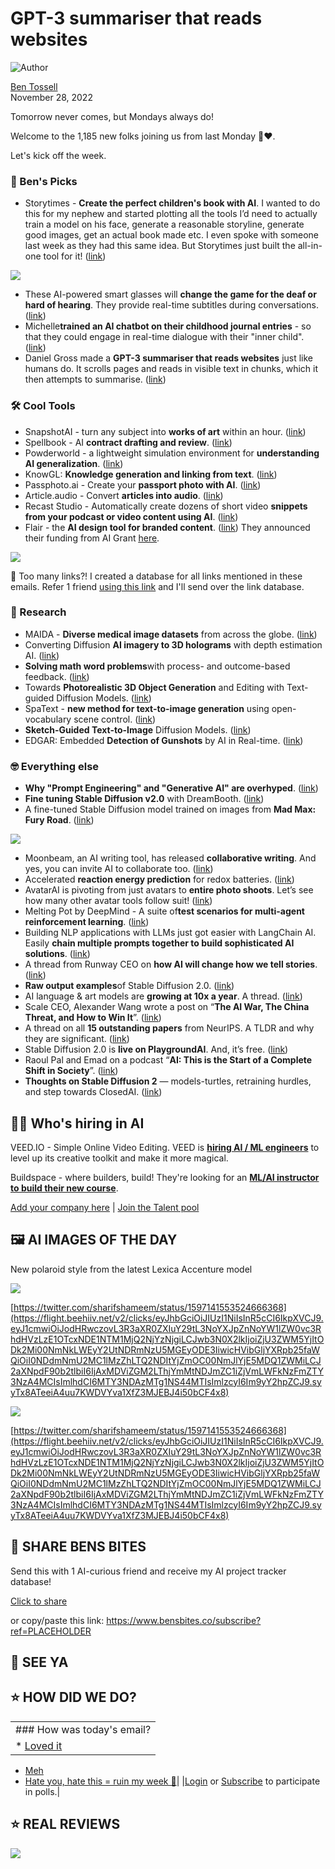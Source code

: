# GPT-3 summariser that reads websites

![Author](https://media.beehiiv.com/cdn-cgi/image/format=auto,onerror=redirect/uploads/user/profile_picture/fc858b4d-39e3-4be1-abf4-2b55504e21a2/thumb_uJ4UYake_400x400.jpg)

[Ben Tossell](https://www.twitter.com/bentossell)  
November 28, 2022

Tomorrow never comes, but Mondays always do!

Welcome to the 1,185 new folks joining us from last Monday 🤯❤️.

Let's kick off the week.

### **🤌 Ben's Picks**

* Storytimes - **Create the perfect children's book with AI**. I wanted to do this for my nephew and started plotting all the tools I’d need to actually train a model on his face, generate a reasonable storyline, generate good images, get an actual book made etc. I even spoke with someone last week as they had this same idea. But Storytimes just built the all-in-one tool for it! ([<u>link</u>](https://flight.beehiiv.net/v2/clicks/eyJhbGciOiJIUzI1NiIsInR5cCI6IkpXVCJ9.eyJ1cmwiOiJodHRwczovL3N0b3J5dGltZXMuYWkvIiwicG9zdF9pZCI6ImY1N2VjOWIyLTg5NjItNDZjZC1hMmNlLTQ0Zjc1OTBhMjgxNyIsInB1YmxpY2F0aW9uX2lkIjoiNDQ3ZjZlNjAtZTM2YS00NjQyLWI2ZjgtNDZiZWIxOTA0NWVjIiwidmlzaXRfdG9rZW4iOiIwMTA1YmRjNi04Y2JjLTQyZmQtYmY1Zi1hZDcxZmU2NzcwODAiLCJpYXQiOjE2NzQwMzE4NTUuODEsImlzcyI6Im9yY2hpZCJ9.old5cTD2a8DtT_jF6n0bwhG_wUZYToWJgDc5L27hy8s))

![](https://media.beehiiv.com/cdn-cgi/image/format=auto,onerror=redirect/uploads/asset/file/82b471d1-c32f-4337-ab3a-60a2480a08e3/Screenshot_2022-11-28_at_11.13.27.png)

* These AI-powered smart glasses will **change the game for the deaf or hard of hearing**. They provide real-time subtitles during conversations. ([<u>link</u>](https://flight.beehiiv.net/v2/clicks/eyJhbGciOiJIUzI1NiIsInR5cCI6IkpXVCJ9.eyJ1cmwiOiJodHRwczovL3d3dy55b3V0dWJlLmNvbS93YXRjaD92PU5CTnRpME5abWlBIiwicG9zdF9pZCI6ImY1N2VjOWIyLTg5NjItNDZjZC1hMmNlLTQ0Zjc1OTBhMjgxNyIsInB1YmxpY2F0aW9uX2lkIjoiNDQ3ZjZlNjAtZTM2YS00NjQyLWI2ZjgtNDZiZWIxOTA0NWVjIiwidmlzaXRfdG9rZW4iOiIwMTA1YmRjNi04Y2JjLTQyZmQtYmY1Zi1hZDcxZmU2NzcwODAiLCJpYXQiOjE2NzQwMzE4NTUuODExLCJpc3MiOiJvcmNoaWQifQ.fA-dYCA0Fy3lAls3d4v02pBoYv5ztklZMZsGS8oq5C4))
* Michelle**trained an AI chatbot on their childhood journal entries** - so that they could engage in real-time dialogue with their "inner child". ([link](https://flight.beehiiv.net/v2/clicks/eyJhbGciOiJIUzI1NiIsInR5cCI6IkpXVCJ9.eyJ1cmwiOiJodHRwczovL3R3aXR0ZXIuY29tL21pY2hlbGxlaHVhbmc0Mi9zdGF0dXMvMTU5NzAwNTQ4OTQxMzcxMzkyMT9zPTEyJnQ9R3dvdVpHcjd6dHZUcnRFdUk1eWgyQSZzYT1EJnNvdXJjZT1kb2NzJnVzdD0xNjY5NjM3NDcyMDYwMDcyJnVzZz1BT3ZWYXcyYTBaNmZsU291eVM3Zl9BMGNIZkV4IiwicG9zdF9pZCI6ImY1N2VjOWIyLTg5NjItNDZjZC1hMmNlLTQ0Zjc1OTBhMjgxNyIsInB1YmxpY2F0aW9uX2lkIjoiNDQ3ZjZlNjAtZTM2YS00NjQyLWI2ZjgtNDZiZWIxOTA0NWVjIiwidmlzaXRfdG9rZW4iOiIwMTA1YmRjNi04Y2JjLTQyZmQtYmY1Zi1hZDcxZmU2NzcwODAiLCJpYXQiOjE2NzQwMzE4NTUuODExLCJpc3MiOiJvcmNoaWQifQ.7EQwFt1jIqYmpT2wih9Tft2OT19pBhpyMueA8puXW2Y))
* Daniel Gross made a **GPT-3 summariser that reads websites** just like humans do. It scrolls pages and reads in visible text in chunks, which it then attempts to summarise. ([link](https://flight.beehiiv.net/v2/clicks/eyJhbGciOiJIUzI1NiIsInR5cCI6IkpXVCJ9.eyJ1cmwiOiJodHRwczovL21vYmlsZS50d2l0dGVyLmNvbS9kYW5pZWxncm9zcy9zdGF0dXMvMTU5NjYyMzY3MTU2MDM5NjgwMCIsInBvc3RfaWQiOiJmNTdlYzliMi04OTYyLTQ2Y2QtYTJjZS00NGY3NTkwYTI4MTciLCJwdWJsaWNhdGlvbl9pZCI6IjQ0N2Y2ZTYwLWUzNmEtNDY0Mi1iNmY4LTQ2YmViMTkwNDVlYyIsInZpc2l0X3Rva2VuIjoiMDEwNWJkYzYtOGNiYy00MmZkLWJmNWYtYWQ3MWZlNjc3MDgwIiwiaWF0IjoxNjc0MDMxODU1LjgxMSwiaXNzIjoib3JjaGlkIn0.EAYx3dDMrUEtTCGABqTcIhRMR2FrrLw12_Gb4ONuwzQ))

### **🛠️ Cool Tools**

* SnapshotAI - turn any subject into **works of art** within an hour. ([<u>link</u>](https://flight.beehiiv.net/v2/clicks/eyJhbGciOiJIUzI1NiIsInR5cCI6IkpXVCJ9.eyJ1cmwiOiJodHRwczovL3NuYXBzaG90YWkuY29tLyIsInBvc3RfaWQiOiJmNTdlYzliMi04OTYyLTQ2Y2QtYTJjZS00NGY3NTkwYTI4MTciLCJwdWJsaWNhdGlvbl9pZCI6IjQ0N2Y2ZTYwLWUzNmEtNDY0Mi1iNmY4LTQ2YmViMTkwNDVlYyIsInZpc2l0X3Rva2VuIjoiMDEwNWJkYzYtOGNiYy00MmZkLWJmNWYtYWQ3MWZlNjc3MDgwIiwiaWF0IjoxNjc0MDMxODU1LjgxMSwiaXNzIjoib3JjaGlkIn0.BukwhTFWOXPCUmyIUdKZ0A_NzTK1U0WwW6uRPQZSy7k))
* Spellbook - AI **contract drafting and review**. ([<u>link</u>](https://flight.beehiiv.net/v2/clicks/eyJhbGciOiJIUzI1NiIsInR5cCI6IkpXVCJ9.eyJ1cmwiOiJodHRwczovL3d3dy5zcGVsbGJvb2subGVnYWwvIiwicG9zdF9pZCI6ImY1N2VjOWIyLTg5NjItNDZjZC1hMmNlLTQ0Zjc1OTBhMjgxNyIsInB1YmxpY2F0aW9uX2lkIjoiNDQ3ZjZlNjAtZTM2YS00NjQyLWI2ZjgtNDZiZWIxOTA0NWVjIiwidmlzaXRfdG9rZW4iOiIwMTA1YmRjNi04Y2JjLTQyZmQtYmY1Zi1hZDcxZmU2NzcwODAiLCJpYXQiOjE2NzQwMzE4NTUuODExLCJpc3MiOiJvcmNoaWQifQ.nj708RXpLh_AZ9qjzuBfITEi3YzChfG-0IPBGxMX2Co))
* Powderworld - a lightweight simulation environment for **understanding AI generalization**. ([<u>link</u>](https://flight.beehiiv.net/v2/clicks/eyJhbGciOiJIUzI1NiIsInR5cCI6IkpXVCJ9.eyJ1cmwiOiJodHRwczovL2t2ZnJhbnMuY29tL3N0YXRpYy9wb3dkZXIvIiwicG9zdF9pZCI6ImY1N2VjOWIyLTg5NjItNDZjZC1hMmNlLTQ0Zjc1OTBhMjgxNyIsInB1YmxpY2F0aW9uX2lkIjoiNDQ3ZjZlNjAtZTM2YS00NjQyLWI2ZjgtNDZiZWIxOTA0NWVjIiwidmlzaXRfdG9rZW4iOiIwMTA1YmRjNi04Y2JjLTQyZmQtYmY1Zi1hZDcxZmU2NzcwODAiLCJpYXQiOjE2NzQwMzE4NTUuODExLCJpc3MiOiJvcmNoaWQifQ.12G8dlaO4gfOJmggMP3lr1FboSMtq3M1bUX83qCeo4g))
* KnowGL: **Knowledge generation and linking from text**. ([<u>link</u>](https://flight.beehiiv.net/v2/clicks/eyJhbGciOiJIUzI1NiIsInR5cCI6IkpXVCJ9.eyJ1cmwiOiJodHRwczovL2h1Z2dpbmdmYWNlLmNvL2libS9rbm93Z2wtbGFyZ2UiLCJwb3N0X2lkIjoiZjU3ZWM5YjItODk2Mi00NmNkLWEyY2UtNDRmNzU5MGEyODE3IiwicHVibGljYXRpb25faWQiOiI0NDdmNmU2MC1lMzZhLTQ2NDItYjZmOC00NmJlYjE5MDQ1ZWMiLCJ2aXNpdF90b2tlbiI6IjAxMDViZGM2LThjYmMtNDJmZC1iZjVmLWFkNzFmZTY3NzA4MCIsImlhdCI6MTY3NDAzMTg1NS44MTEsImlzcyI6Im9yY2hpZCJ9.N1OgbNlXUIcnLL13dbXpZeLrqenVM8pV4n3dzuAaAmc))
* Passphoto.ai - Create your **passport photo with AI**. ([<u>link</u>](https://flight.beehiiv.net/v2/clicks/eyJhbGciOiJIUzI1NiIsInR5cCI6IkpXVCJ9.eyJ1cmwiOiJodHRwczovL3R3aXR0ZXIuY29tL2dpanNoZWVya2Vucy9zdGF0dXMvMTU5Njc4Mzc5NDA1MjE3NzkyMCIsInBvc3RfaWQiOiJmNTdlYzliMi04OTYyLTQ2Y2QtYTJjZS00NGY3NTkwYTI4MTciLCJwdWJsaWNhdGlvbl9pZCI6IjQ0N2Y2ZTYwLWUzNmEtNDY0Mi1iNmY4LTQ2YmViMTkwNDVlYyIsInZpc2l0X3Rva2VuIjoiMDEwNWJkYzYtOGNiYy00MmZkLWJmNWYtYWQ3MWZlNjc3MDgwIiwiaWF0IjoxNjc0MDMxODU1LjgxMSwiaXNzIjoib3JjaGlkIn0.wE-i9V3-RoRQ7cHvCl8gIxVfHYlWS7eHgr1mG6yndk0))
* Article.audio - Convert **articles into audio**. ([<u>link</u>](https://flight.beehiiv.net/v2/clicks/eyJhbGciOiJIUzI1NiIsInR5cCI6IkpXVCJ9.eyJ1cmwiOiJodHRwczovL2FydGljbGUuYXVkaW8vIiwicG9zdF9pZCI6ImY1N2VjOWIyLTg5NjItNDZjZC1hMmNlLTQ0Zjc1OTBhMjgxNyIsInB1YmxpY2F0aW9uX2lkIjoiNDQ3ZjZlNjAtZTM2YS00NjQyLWI2ZjgtNDZiZWIxOTA0NWVjIiwidmlzaXRfdG9rZW4iOiIwMTA1YmRjNi04Y2JjLTQyZmQtYmY1Zi1hZDcxZmU2NzcwODAiLCJpYXQiOjE2NzQwMzE4NTUuODExLCJpc3MiOiJvcmNoaWQifQ.x9igHGEKLB2hPu6Wgz-RAKJmVfUAzArkIZ3GfGPA2OA))
* Recast Studio - Automatically create dozens of short video **snippets from your podcast or video content using AI**. ([link](https://flight.beehiiv.net/v2/clicks/eyJhbGciOiJIUzI1NiIsInR5cCI6IkpXVCJ9.eyJ1cmwiOiJodHRwczovL3d3dy55b3V0dWJlLmNvbS93YXRjaD92PWJrcUNLZjlPY0lNIiwicG9zdF9pZCI6ImY1N2VjOWIyLTg5NjItNDZjZC1hMmNlLTQ0Zjc1OTBhMjgxNyIsInB1YmxpY2F0aW9uX2lkIjoiNDQ3ZjZlNjAtZTM2YS00NjQyLWI2ZjgtNDZiZWIxOTA0NWVjIiwidmlzaXRfdG9rZW4iOiIwMTA1YmRjNi04Y2JjLTQyZmQtYmY1Zi1hZDcxZmU2NzcwODAiLCJpYXQiOjE2NzQwMzE4NTUuODExLCJpc3MiOiJvcmNoaWQifQ.oXhtjpI2MJQYJ7XXtY0iiCijSd4ZiOVarYhfOqsog2A))
* Flair - the **AI design tool for branded content**. ([<u>link</u>](https://flight.beehiiv.net/v2/clicks/eyJhbGciOiJIUzI1NiIsInR5cCI6IkpXVCJ9.eyJ1cmwiOiJodHRwczovL3dpdGhmbGFpci5haS8iLCJwb3N0X2lkIjoiZjU3ZWM5YjItODk2Mi00NmNkLWEyY2UtNDRmNzU5MGEyODE3IiwicHVibGljYXRpb25faWQiOiI0NDdmNmU2MC1lMzZhLTQ2NDItYjZmOC00NmJlYjE5MDQ1ZWMiLCJ2aXNpdF90b2tlbiI6IjAxMDViZGM2LThjYmMtNDJmZC1iZjVmLWFkNzFmZTY3NzA4MCIsImlhdCI6MTY3NDAzMTg1NS44MTEsImlzcyI6Im9yY2hpZCJ9.EjYEJiV38FV_si_OybLtJP7Tj74zB2vZPNLOwNLqP88)) They announced their funding from AI Grant [<u>here</u>](https://flight.beehiiv.net/v2/clicks/eyJhbGciOiJIUzI1NiIsInR5cCI6IkpXVCJ9.eyJ1cmwiOiJodHRwczovL3R3aXR0ZXIuY29tL21pY2tleXhmcmllZG1hbi9zdGF0dXMvMTU5NjIwMzk1MTY5MDc2ODM4NSIsInBvc3RfaWQiOiJmNTdlYzliMi04OTYyLTQ2Y2QtYTJjZS00NGY3NTkwYTI4MTciLCJwdWJsaWNhdGlvbl9pZCI6IjQ0N2Y2ZTYwLWUzNmEtNDY0Mi1iNmY4LTQ2YmViMTkwNDVlYyIsInZpc2l0X3Rva2VuIjoiMDEwNWJkYzYtOGNiYy00MmZkLWJmNWYtYWQ3MWZlNjc3MDgwIiwiaWF0IjoxNjc0MDMxODU1LjgxMSwiaXNzIjoib3JjaGlkIn0.DLbHsNrtnIDwy75tm17S6A5H9aSc57CcG7WyI-2SUrw).

![](https://media.beehiiv.com/cdn-cgi/image/format=auto,onerror=redirect/uploads/asset/file/080e5e17-0ef9-4728-8518-5ecdcde018e0/Screenshot_2022-11-28_at_11.16.22.png)

👋 Too many links?! I created a database for all links mentioned in these emails. Refer 1 friend [using this link](https://flight.beehiiv.net/v2/clicks/eyJhbGciOiJIUzI1NiIsInR5cCI6IkpXVCJ9.eyJ1cmwiOiJodHRwczovL3d3dy5iZW5zYml0ZXMuY28vc3Vic2NyaWJlP3JlZj1QTEFDRUhPTERFUiIsInBvc3RfaWQiOiJmNTdlYzliMi04OTYyLTQ2Y2QtYTJjZS00NGY3NTkwYTI4MTciLCJwdWJsaWNhdGlvbl9pZCI6IjQ0N2Y2ZTYwLWUzNmEtNDY0Mi1iNmY4LTQ2YmViMTkwNDVlYyIsInZpc2l0X3Rva2VuIjoiMDEwNWJkYzYtOGNiYy00MmZkLWJmNWYtYWQ3MWZlNjc3MDgwIiwiaWF0IjoxNjc0MDMxODU1LjgxMSwiaXNzIjoib3JjaGlkIn0.xghrkCTZAsFSYVxLNVB8pFYTI6NMIaZMOCn8yh5zoF8) and I'll send over the link database.

### **🔬 Research**

* MAIDA - **Diverse medical image datasets** from across the globe. ([<u>link</u>](https://flight.beehiiv.net/v2/clicks/eyJhbGciOiJIUzI1NiIsInR5cCI6IkpXVCJ9.eyJ1cmwiOiJodHRwczovL3d3dy5yYWpwdXJrYXJsYWIuaG1zLmhhcnZhcmQuZWR1L21haWRhIiwicG9zdF9pZCI6ImY1N2VjOWIyLTg5NjItNDZjZC1hMmNlLTQ0Zjc1OTBhMjgxNyIsInB1YmxpY2F0aW9uX2lkIjoiNDQ3ZjZlNjAtZTM2YS00NjQyLWI2ZjgtNDZiZWIxOTA0NWVjIiwidmlzaXRfdG9rZW4iOiIwMTA1YmRjNi04Y2JjLTQyZmQtYmY1Zi1hZDcxZmU2NzcwODAiLCJpYXQiOjE2NzQwMzE4NTUuODExLCJpc3MiOiJvcmNoaWQifQ.mHpIfJ_x8V8avUT7ZARL2sSG7NSOSHiFGwK-P_m943M))
* Converting Diffusion **AI imagery to 3D holograms** with depth estimation AI. ([<u>link</u>](https://flight.beehiiv.net/v2/clicks/eyJhbGciOiJIUzI1NiIsInR5cCI6IkpXVCJ9.eyJ1cmwiOiJodHRwczovL3R3aXR0ZXIuY29tL3NlbnRkZXgvc3RhdHVzLzE1OTY5ODA3NTI0NjE0OTYzMjIiLCJwb3N0X2lkIjoiZjU3ZWM5YjItODk2Mi00NmNkLWEyY2UtNDRmNzU5MGEyODE3IiwicHVibGljYXRpb25faWQiOiI0NDdmNmU2MC1lMzZhLTQ2NDItYjZmOC00NmJlYjE5MDQ1ZWMiLCJ2aXNpdF90b2tlbiI6IjAxMDViZGM2LThjYmMtNDJmZC1iZjVmLWFkNzFmZTY3NzA4MCIsImlhdCI6MTY3NDAzMTg1NS44MTEsImlzcyI6Im9yY2hpZCJ9.p2ydORSNRoQNNUvD-LAii7Hq9y9nWG7uj_Vi4bbsShQ))
* **Solving math word problems**with process- and outcome-based feedback. ([<u>link</u>](https://flight.beehiiv.net/v2/clicks/eyJhbGciOiJIUzI1NiIsInR5cCI6IkpXVCJ9.eyJ1cmwiOiJodHRwczovL2FyeGl2Lm9yZy9hYnMvMjIxMS4xNDI3NSIsInBvc3RfaWQiOiJmNTdlYzliMi04OTYyLTQ2Y2QtYTJjZS00NGY3NTkwYTI4MTciLCJwdWJsaWNhdGlvbl9pZCI6IjQ0N2Y2ZTYwLWUzNmEtNDY0Mi1iNmY4LTQ2YmViMTkwNDVlYyIsInZpc2l0X3Rva2VuIjoiMDEwNWJkYzYtOGNiYy00MmZkLWJmNWYtYWQ3MWZlNjc3MDgwIiwiaWF0IjoxNjc0MDMxODU1LjgxMSwiaXNzIjoib3JjaGlkIn0.4pIFONF2tht8hmsqbt72evffs3j37omZ4K7JBF4EEZ0))
* Towards **Photorealistic 3D Object Generation** and Editing with Text-guided Diffusion Models. ([<u>link</u>](https://flight.beehiiv.net/v2/clicks/eyJhbGciOiJIUzI1NiIsInR5cCI6IkpXVCJ9.eyJ1cmwiOiJodHRwczovLzNkZGVzaWduZXItZGlmZnVzaW9uLmdpdGh1Yi5pby8iLCJwb3N0X2lkIjoiZjU3ZWM5YjItODk2Mi00NmNkLWEyY2UtNDRmNzU5MGEyODE3IiwicHVibGljYXRpb25faWQiOiI0NDdmNmU2MC1lMzZhLTQ2NDItYjZmOC00NmJlYjE5MDQ1ZWMiLCJ2aXNpdF90b2tlbiI6IjAxMDViZGM2LThjYmMtNDJmZC1iZjVmLWFkNzFmZTY3NzA4MCIsImlhdCI6MTY3NDAzMTg1NS44MTEsImlzcyI6Im9yY2hpZCJ9.k28AoYtWej-bi0_5paVEwyPAUYAGh6WLmvNbnx7YFqo))
* SpaText - **new method for text-to-image generation** using open-vocabulary scene control. ([<u>link</u>](https://flight.beehiiv.net/v2/clicks/eyJhbGciOiJIUzI1NiIsInR5cCI6IkpXVCJ9.eyJ1cmwiOiJodHRwczovL29tcmlhdnJhaGFtaS5jb20vc3BhdGV4dC8iLCJwb3N0X2lkIjoiZjU3ZWM5YjItODk2Mi00NmNkLWEyY2UtNDRmNzU5MGEyODE3IiwicHVibGljYXRpb25faWQiOiI0NDdmNmU2MC1lMzZhLTQ2NDItYjZmOC00NmJlYjE5MDQ1ZWMiLCJ2aXNpdF90b2tlbiI6IjAxMDViZGM2LThjYmMtNDJmZC1iZjVmLWFkNzFmZTY3NzA4MCIsImlhdCI6MTY3NDAzMTg1NS44MTEsImlzcyI6Im9yY2hpZCJ9.pBsPYFrMyc8Jblx_0NfIqcTL6Oda5mzyAL6FfVVdsR0))
* **Sketch-Guided Text-to-Image** Diffusion Models. ([<u>link</u>](https://flight.beehiiv.net/v2/clicks/eyJhbGciOiJIUzI1NiIsInR5cCI6IkpXVCJ9.eyJ1cmwiOiJodHRwczovL3NrZXRjaC1ndWlkZWQtZGlmZnVzaW9uLmdpdGh1Yi5pby8iLCJwb3N0X2lkIjoiZjU3ZWM5YjItODk2Mi00NmNkLWEyY2UtNDRmNzU5MGEyODE3IiwicHVibGljYXRpb25faWQiOiI0NDdmNmU2MC1lMzZhLTQ2NDItYjZmOC00NmJlYjE5MDQ1ZWMiLCJ2aXNpdF90b2tlbiI6IjAxMDViZGM2LThjYmMtNDJmZC1iZjVmLWFkNzFmZTY3NzA4MCIsImlhdCI6MTY3NDAzMTg1NS44MTEsImlzcyI6Im9yY2hpZCJ9.MCaTZBT5Uv8BMWT4qmY1PzMwcbGn-ZBB_2Tp1EE79Cs))
* EDGAR: Embedded **Detection of Gunshots** by AI in Real-time. ([<u>link</u>](https://flight.beehiiv.net/v2/clicks/eyJhbGciOiJIUzI1NiIsInR5cCI6IkpXVCJ9.eyJ1cmwiOiJodHRwczovL2FyeGl2Lm9yZy9hYnMvMjIxMS4xNDA3MyIsInBvc3RfaWQiOiJmNTdlYzliMi04OTYyLTQ2Y2QtYTJjZS00NGY3NTkwYTI4MTciLCJwdWJsaWNhdGlvbl9pZCI6IjQ0N2Y2ZTYwLWUzNmEtNDY0Mi1iNmY4LTQ2YmViMTkwNDVlYyIsInZpc2l0X3Rva2VuIjoiMDEwNWJkYzYtOGNiYy00MmZkLWJmNWYtYWQ3MWZlNjc3MDgwIiwiaWF0IjoxNjc0MDMxODU1LjgxMSwiaXNzIjoib3JjaGlkIn0.VoJZJsvbr3VB2r3Jk4eAqCauug2axVEOmpEaN5gRX9Y))

### **🤓 Everything else**

* **Why "Prompt Engineering" and "Generative AI" are overhyped**. ([<u>link</u>](https://flight.beehiiv.net/v2/clicks/eyJhbGciOiJIUzI1NiIsInR5cCI6IkpXVCJ9.eyJ1cmwiOiJodHRwczovL2xzcGFjZS5zd3l4LmlvL3Avd2h5LXByb21wdC1lbmdpbmVlcmluZy1hbmQtZ2VuZXJhdGl2ZSIsInBvc3RfaWQiOiJmNTdlYzliMi04OTYyLTQ2Y2QtYTJjZS00NGY3NTkwYTI4MTciLCJwdWJsaWNhdGlvbl9pZCI6IjQ0N2Y2ZTYwLWUzNmEtNDY0Mi1iNmY4LTQ2YmViMTkwNDVlYyIsInZpc2l0X3Rva2VuIjoiMDEwNWJkYzYtOGNiYy00MmZkLWJmNWYtYWQ3MWZlNjc3MDgwIiwiaWF0IjoxNjc0MDMxODU1LjgxMSwiaXNzIjoib3JjaGlkIn0.TXCShxw9M56Hs7a0blJm7B74QZrAuzmx-nPhuvVVuJk))
* **Fine tuning Stable Diffusion v2.0** with DreamBooth. ([<u>link</u>](https://flight.beehiiv.net/v2/clicks/eyJhbGciOiJIUzI1NiIsInR5cCI6IkpXVCJ9.eyJ1cmwiOiJodHRwczovL2R1c2h5YW50bWluLmNvbS9maW5lLXR1bmluZy1zdGFibGUtZGlmZnVzaW9uLXYyMC13aXRoLWRyZWFtYm9vdGgiLCJwb3N0X2lkIjoiZjU3ZWM5YjItODk2Mi00NmNkLWEyY2UtNDRmNzU5MGEyODE3IiwicHVibGljYXRpb25faWQiOiI0NDdmNmU2MC1lMzZhLTQ2NDItYjZmOC00NmJlYjE5MDQ1ZWMiLCJ2aXNpdF90b2tlbiI6IjAxMDViZGM2LThjYmMtNDJmZC1iZjVmLWFkNzFmZTY3NzA4MCIsImlhdCI6MTY3NDAzMTg1NS44MTEsImlzcyI6Im9yY2hpZCJ9.9wGmy2Hbr_c6NQIk-0hVgdFQLAUBygQGlKh1eMowu6w))
* A fine-tuned Stable Diffusion model trained on images from **Mad Max: Fury Road**. ([<u>link</u>](https://flight.beehiiv.net/v2/clicks/eyJhbGciOiJIUzI1NiIsInR5cCI6IkpXVCJ9.eyJ1cmwiOiJodHRwczovL2h1Z2dpbmdmYWNlLmNvL3ZhbGhhbGxhL21hZF9tYXhfZGlmZnVzaW9uLXNkMiIsInBvc3RfaWQiOiJmNTdlYzliMi04OTYyLTQ2Y2QtYTJjZS00NGY3NTkwYTI4MTciLCJwdWJsaWNhdGlvbl9pZCI6IjQ0N2Y2ZTYwLWUzNmEtNDY0Mi1iNmY4LTQ2YmViMTkwNDVlYyIsInZpc2l0X3Rva2VuIjoiMDEwNWJkYzYtOGNiYy00MmZkLWJmNWYtYWQ3MWZlNjc3MDgwIiwiaWF0IjoxNjc0MDMxODU1LjgxMSwiaXNzIjoib3JjaGlkIn0.T-tn2ELT6rcn0NfXNcbVxs245gZupmc83LowsmZ6kg4))

![](https://media.beehiiv.com/cdn-cgi/image/format=auto,onerror=redirect/uploads/asset/file/3a1cf40f-0564-461d-8ccd-4b56b5c9703a/mad-max-fr.png)

* Moonbeam, an AI writing tool, has released **collaborative writing**. And yes, you can invite AI to collaborate too. ([<u>link</u>](https://flight.beehiiv.net/v2/clicks/eyJhbGciOiJIUzI1NiIsInR5cCI6IkpXVCJ9.eyJ1cmwiOiJodHRwczovL3R3aXR0ZXIuY29tL2pvaG5idWlsZHMvc3RhdHVzLzE1OTYyMzMzNzU2MzQ3MDY0MzIiLCJwb3N0X2lkIjoiZjU3ZWM5YjItODk2Mi00NmNkLWEyY2UtNDRmNzU5MGEyODE3IiwicHVibGljYXRpb25faWQiOiI0NDdmNmU2MC1lMzZhLTQ2NDItYjZmOC00NmJlYjE5MDQ1ZWMiLCJ2aXNpdF90b2tlbiI6IjAxMDViZGM2LThjYmMtNDJmZC1iZjVmLWFkNzFmZTY3NzA4MCIsImlhdCI6MTY3NDAzMTg1NS44MTEsImlzcyI6Im9yY2hpZCJ9.dioIxW5i4PelilX_oXPT0K4DpB2UdXhQzTT1U1wthEQ))
* Accelerated **reaction energy prediction** for redox batteries. ([<u>link</u>](https://flight.beehiiv.net/v2/clicks/eyJhbGciOiJIUzI1NiIsInR5cCI6IkpXVCJ9.eyJ1cmwiOiJodHRwczovL2h1Z2dpbmdmYWNlLmNvL3NwYWNlcy9BbGlzaGJhSW1yYW4vUmVkb3gtRmxvdy1CYXR0ZXJ5LVByZWRpY3Rpb24iLCJwb3N0X2lkIjoiZjU3ZWM5YjItODk2Mi00NmNkLWEyY2UtNDRmNzU5MGEyODE3IiwicHVibGljYXRpb25faWQiOiI0NDdmNmU2MC1lMzZhLTQ2NDItYjZmOC00NmJlYjE5MDQ1ZWMiLCJ2aXNpdF90b2tlbiI6IjAxMDViZGM2LThjYmMtNDJmZC1iZjVmLWFkNzFmZTY3NzA4MCIsImlhdCI6MTY3NDAzMTg1NS44MTEsImlzcyI6Im9yY2hpZCJ9.2kQFjUWCyJp7jn1BNxRZj5qiDA1_B8358P0dCwZQp54))
* AvatarAI is pivoting from just avatars to **entire photo shoots**. Let’s see how many other avatar tools follow suit! ([<u>link</u>](https://flight.beehiiv.net/v2/clicks/eyJhbGciOiJIUzI1NiIsInR5cCI6IkpXVCJ9.eyJ1cmwiOiJodHRwczovL2F2YXRhcmFpLm1lLz9wcm9tbz1ibGFja2ZyaWRheSNzaG9vdCIsInBvc3RfaWQiOiJmNTdlYzliMi04OTYyLTQ2Y2QtYTJjZS00NGY3NTkwYTI4MTciLCJwdWJsaWNhdGlvbl9pZCI6IjQ0N2Y2ZTYwLWUzNmEtNDY0Mi1iNmY4LTQ2YmViMTkwNDVlYyIsInZpc2l0X3Rva2VuIjoiMDEwNWJkYzYtOGNiYy00MmZkLWJmNWYtYWQ3MWZlNjc3MDgwIiwiaWF0IjoxNjc0MDMxODU1LjgxMSwiaXNzIjoib3JjaGlkIn0.qgDUFstgOWvgjBWtiEPJf4k4nW9YD9lkpWqga__mmpw))
* Melting Pot by DeepMind - A suite of**test scenarios for multi-agent reinforcement learning**. ([<u>link</u>](https://flight.beehiiv.net/v2/clicks/eyJhbGciOiJIUzI1NiIsInR5cCI6IkpXVCJ9.eyJ1cmwiOiJodHRwczovL2dpdGh1Yi5jb20vZGVlcG1pbmQvbWVsdGluZ3BvdCIsInBvc3RfaWQiOiJmNTdlYzliMi04OTYyLTQ2Y2QtYTJjZS00NGY3NTkwYTI4MTciLCJwdWJsaWNhdGlvbl9pZCI6IjQ0N2Y2ZTYwLWUzNmEtNDY0Mi1iNmY4LTQ2YmViMTkwNDVlYyIsInZpc2l0X3Rva2VuIjoiMDEwNWJkYzYtOGNiYy00MmZkLWJmNWYtYWQ3MWZlNjc3MDgwIiwiaWF0IjoxNjc0MDMxODU1LjgxMSwiaXNzIjoib3JjaGlkIn0.ISxkKc_VN6-OGKzVkMSKzwAY2X3aPMH2Z4pYJcny5mU))
* Building NLP applications with LLMs just got easier with LangChain AI. Easily **chain multiple prompts together to build sophisticated AI solutions**. ([<u>link</u>](https://flight.beehiiv.net/v2/clicks/eyJhbGciOiJIUzI1NiIsInR5cCI6IkpXVCJ9.eyJ1cmwiOiJodHRwczovL3R3aXR0ZXIuY29tL3NhYm9vX3NodWJoYW1fL3N0YXR1cy8xNTk2MTc2ODk0MDc2MTAwNjA4IiwicG9zdF9pZCI6ImY1N2VjOWIyLTg5NjItNDZjZC1hMmNlLTQ0Zjc1OTBhMjgxNyIsInB1YmxpY2F0aW9uX2lkIjoiNDQ3ZjZlNjAtZTM2YS00NjQyLWI2ZjgtNDZiZWIxOTA0NWVjIiwidmlzaXRfdG9rZW4iOiIwMTA1YmRjNi04Y2JjLTQyZmQtYmY1Zi1hZDcxZmU2NzcwODAiLCJpYXQiOjE2NzQwMzE4NTUuODExLCJpc3MiOiJvcmNoaWQifQ.6HZWL_CIyRg0bpbuoDnNl7eXGsMWNzTfY5oMFVVjRGM))
* A thread from Runway CEO on **how AI will change how we tell stories**. ([<u>link</u>](https://flight.beehiiv.net/v2/clicks/eyJhbGciOiJIUzI1NiIsInR5cCI6IkpXVCJ9.eyJ1cmwiOiJodHRwczovL3R3aXR0ZXIuY29tL2NfdmFsZW56dWVsYWIvc3RhdHVzLzE1OTY2MTEzOTYyNTA1MzM4ODgiLCJwb3N0X2lkIjoiZjU3ZWM5YjItODk2Mi00NmNkLWEyY2UtNDRmNzU5MGEyODE3IiwicHVibGljYXRpb25faWQiOiI0NDdmNmU2MC1lMzZhLTQ2NDItYjZmOC00NmJlYjE5MDQ1ZWMiLCJ2aXNpdF90b2tlbiI6IjAxMDViZGM2LThjYmMtNDJmZC1iZjVmLWFkNzFmZTY3NzA4MCIsImlhdCI6MTY3NDAzMTg1NS44MTEsImlzcyI6Im9yY2hpZCJ9.RqfildNKtCMRDL-DPl9o4r9VVcQp68VhKtg38tzUDqo))
* **Raw output examples**of Stable Diffusion 2.0. ([<u>link</u>](https://flight.beehiiv.net/v2/clicks/eyJhbGciOiJIUzI1NiIsInR5cCI6IkpXVCJ9.eyJ1cmwiOiJodHRwczovL3R3aXR0ZXIuY29tL2Vtb3N0YXF1ZS9zdGF0dXMvMTU5NjYyMDY4MDQ0MjcwMzg3MyIsInBvc3RfaWQiOiJmNTdlYzliMi04OTYyLTQ2Y2QtYTJjZS00NGY3NTkwYTI4MTciLCJwdWJsaWNhdGlvbl9pZCI6IjQ0N2Y2ZTYwLWUzNmEtNDY0Mi1iNmY4LTQ2YmViMTkwNDVlYyIsInZpc2l0X3Rva2VuIjoiMDEwNWJkYzYtOGNiYy00MmZkLWJmNWYtYWQ3MWZlNjc3MDgwIiwiaWF0IjoxNjc0MDMxODU1LjgxMSwiaXNzIjoib3JjaGlkIn0.TxuL37DEf61WzvBHyUbsXpfaGtx2rSpuq2aMIoekcgs))
* AI language & art models are **growing at 10x a year**. A thread. ([<u>link</u>](https://flight.beehiiv.net/v2/clicks/eyJhbGciOiJIUzI1NiIsInR5cCI6IkpXVCJ9.eyJ1cmwiOiJodHRwczovL3R3aXR0ZXIuY29tL2Vtb2xsaWNrL3N0YXR1cy8xNTg0NzQzODM3NjM3MTYwOTYwIiwicG9zdF9pZCI6ImY1N2VjOWIyLTg5NjItNDZjZC1hMmNlLTQ0Zjc1OTBhMjgxNyIsInB1YmxpY2F0aW9uX2lkIjoiNDQ3ZjZlNjAtZTM2YS00NjQyLWI2ZjgtNDZiZWIxOTA0NWVjIiwidmlzaXRfdG9rZW4iOiIwMTA1YmRjNi04Y2JjLTQyZmQtYmY1Zi1hZDcxZmU2NzcwODAiLCJpYXQiOjE2NzQwMzE4NTUuODEyLCJpc3MiOiJvcmNoaWQifQ.yPNhquGXcTxZmtmlu3-I-wJAnDnbiqBZr4GzYx28jyc))
* Scale CEO, Alexander Wang wrote a post on “**The AI War, The China Threat, and How to Win It**”. ([<u>link</u>](https://flight.beehiiv.net/v2/clicks/eyJhbGciOiJIUzI1NiIsInR5cCI6IkpXVCJ9.eyJ1cmwiOiJodHRwczovL2FsZXh3LnN1YnN0YWNrLmNvbS9wL3dhcj9zZD1wZiIsInBvc3RfaWQiOiJmNTdlYzliMi04OTYyLTQ2Y2QtYTJjZS00NGY3NTkwYTI4MTciLCJwdWJsaWNhdGlvbl9pZCI6IjQ0N2Y2ZTYwLWUzNmEtNDY0Mi1iNmY4LTQ2YmViMTkwNDVlYyIsInZpc2l0X3Rva2VuIjoiMDEwNWJkYzYtOGNiYy00MmZkLWJmNWYtYWQ3MWZlNjc3MDgwIiwiaWF0IjoxNjc0MDMxODU1LjgxMiwiaXNzIjoib3JjaGlkIn0.fR2F0gPAWcGynlFufGlJfV5bca_ZXSAvZEUzIZcahgg))
* A thread on all **15 outstanding papers** from NeurIPS. A TLDR and why they are significant. ([<u>link</u>](https://flight.beehiiv.net/v2/clicks/eyJhbGciOiJIUzI1NiIsInR5cCI6IkpXVCJ9.eyJ1cmwiOiJodHRwczovL3R3aXR0ZXIuY29tL0RySmltRmFuL3N0YXR1cy8xNTk2OTExMDY0MjUxMTg3MjAxIiwicG9zdF9pZCI6ImY1N2VjOWIyLTg5NjItNDZjZC1hMmNlLTQ0Zjc1OTBhMjgxNyIsInB1YmxpY2F0aW9uX2lkIjoiNDQ3ZjZlNjAtZTM2YS00NjQyLWI2ZjgtNDZiZWIxOTA0NWVjIiwidmlzaXRfdG9rZW4iOiIwMTA1YmRjNi04Y2JjLTQyZmQtYmY1Zi1hZDcxZmU2NzcwODAiLCJpYXQiOjE2NzQwMzE4NTUuODEyLCJpc3MiOiJvcmNoaWQifQ.x9oyfuEkGq6D5A-VGHd4uot_d-tsOs6LpA-GXeLdWIs))
* Stable Diffusion 2.0 is **live on PlaygroundAI**. And, it’s free. ([<u>link</u>](https://flight.beehiiv.net/v2/clicks/eyJhbGciOiJIUzI1NiIsInR5cCI6IkpXVCJ9.eyJ1cmwiOiJodHRwczovL3R3aXR0ZXIuY29tL1N1aGFpbC9zdGF0dXMvMTU5Njk4NTY2NjI1NjQwNDQ4MiIsInBvc3RfaWQiOiJmNTdlYzliMi04OTYyLTQ2Y2QtYTJjZS00NGY3NTkwYTI4MTciLCJwdWJsaWNhdGlvbl9pZCI6IjQ0N2Y2ZTYwLWUzNmEtNDY0Mi1iNmY4LTQ2YmViMTkwNDVlYyIsInZpc2l0X3Rva2VuIjoiMDEwNWJkYzYtOGNiYy00MmZkLWJmNWYtYWQ3MWZlNjc3MDgwIiwiaWF0IjoxNjc0MDMxODU1LjgxMiwiaXNzIjoib3JjaGlkIn0.XsupI7WWf8CL2Puti-mN11jXlosmdiLaL1ym8_XT6Nw))
* Raoul Pal and Emad on a podcast “**AI: This is the Start of a Complete Shift in Society**”. ([<u>link</u>](https://flight.beehiiv.net/v2/clicks/eyJhbGciOiJIUzI1NiIsInR5cCI6IkpXVCJ9.eyJ1cmwiOiJodHRwczovL3d3dy55b3V0dWJlLmNvbS93YXRjaD92PURweGVDVVpnYldVIiwicG9zdF9pZCI6ImY1N2VjOWIyLTg5NjItNDZjZC1hMmNlLTQ0Zjc1OTBhMjgxNyIsInB1YmxpY2F0aW9uX2lkIjoiNDQ3ZjZlNjAtZTM2YS00NjQyLWI2ZjgtNDZiZWIxOTA0NWVjIiwidmlzaXRfdG9rZW4iOiIwMTA1YmRjNi04Y2JjLTQyZmQtYmY1Zi1hZDcxZmU2NzcwODAiLCJpYXQiOjE2NzQwMzE4NTUuODEyLCJpc3MiOiJvcmNoaWQifQ.ti4xQgX0CNjkn1-3gbueGU9sD1TvgKgOBn7cxXJm4Ws))
* **Thoughts on Stable Diffusion 2** — models-turtles, retraining hurdles, and step towards ClosedAI. ([<u>link</u>](https://flight.beehiiv.net/v2/clicks/eyJhbGciOiJIUzI1NiIsInR5cCI6IkpXVCJ9.eyJ1cmwiOiJodHRwczovL3Zhc2lsaXNoeW5rYXJlbmthLmNvbS9zdGFibGUtZGlmZnVzaW9uLTIvIiwicG9zdF9pZCI6ImY1N2VjOWIyLTg5NjItNDZjZC1hMmNlLTQ0Zjc1OTBhMjgxNyIsInB1YmxpY2F0aW9uX2lkIjoiNDQ3ZjZlNjAtZTM2YS00NjQyLWI2ZjgtNDZiZWIxOTA0NWVjIiwidmlzaXRfdG9rZW4iOiIwMTA1YmRjNi04Y2JjLTQyZmQtYmY1Zi1hZDcxZmU2NzcwODAiLCJpYXQiOjE2NzQwMzE4NTUuODEyLCJpc3MiOiJvcmNoaWQifQ.lsAg7KpUVf-bO4dftCNH8FacrtS1Q81Q5VaXMRk4nLk))

## **🧑‍💻 Who's hiring in AI**

VEED.IO - Simple Online Video Editing. VEED is **[hiring AI / ML engineers](https://flight.beehiiv.net/v2/clicks/eyJhbGciOiJIUzI1NiIsInR5cCI6IkpXVCJ9.eyJ1cmwiOiJodHRwczovL3ZlZWQudGVhbXRhaWxvci5jb20vam9icy8yMTQ1NTI2LXNlbmlvci1zb2Z0d2FyZS1lbmdpbmVlci1haS10ZWFtIiwicG9zdF9pZCI6ImY1N2VjOWIyLTg5NjItNDZjZC1hMmNlLTQ0Zjc1OTBhMjgxNyIsInB1YmxpY2F0aW9uX2lkIjoiNDQ3ZjZlNjAtZTM2YS00NjQyLWI2ZjgtNDZiZWIxOTA0NWVjIiwidmlzaXRfdG9rZW4iOiIwMTA1YmRjNi04Y2JjLTQyZmQtYmY1Zi1hZDcxZmU2NzcwODAiLCJpYXQiOjE2NzQwMzE4NTUuODEyLCJpc3MiOiJvcmNoaWQifQ.fdorz_cuCNDt2CshvcwYZr26_8EzYbl9uPCOvyNunjE)** to level up its creative toolkit and make it more magical.

Buildspace - where builders, build! They're looking for an **[ML/AI instructor to build their new course](https://flight.beehiiv.net/v2/clicks/eyJhbGciOiJIUzI1NiIsInR5cCI6IkpXVCJ9.eyJ1cmwiOiJodHRwczovL2J1aWxkc3BhY2Uuc28vam9pbiIsInBvc3RfaWQiOiJmNTdlYzliMi04OTYyLTQ2Y2QtYTJjZS00NGY3NTkwYTI4MTciLCJwdWJsaWNhdGlvbl9pZCI6IjQ0N2Y2ZTYwLWUzNmEtNDY0Mi1iNmY4LTQ2YmViMTkwNDVlYyIsInZpc2l0X3Rva2VuIjoiMDEwNWJkYzYtOGNiYy00MmZkLWJmNWYtYWQ3MWZlNjc3MDgwIiwiaWF0IjoxNjc0MDMxODU1LjgxMiwiaXNzIjoib3JjaGlkIn0.WXkDIrn-xDfJwGjA3EsyNmlNIomOB3_pNSYBMnKZ8FI)**.

[Add your company here](https://flight.beehiiv.net/v2/clicks/eyJhbGciOiJIUzI1NiIsInR5cCI6IkpXVCJ9.eyJ1cmwiOiJodHRwczovL2JlbnNiaXRlcy5wYWxsZXQuY29tL2hpcmUiLCJwb3N0X2lkIjoiZjU3ZWM5YjItODk2Mi00NmNkLWEyY2UtNDRmNzU5MGEyODE3IiwicHVibGljYXRpb25faWQiOiI0NDdmNmU2MC1lMzZhLTQ2NDItYjZmOC00NmJlYjE5MDQ1ZWMiLCJ2aXNpdF90b2tlbiI6IjAxMDViZGM2LThjYmMtNDJmZC1iZjVmLWFkNzFmZTY3NzA4MCIsImlhdCI6MTY3NDAzMTg1NS44MTIsImlzcyI6Im9yY2hpZCJ9.g-7L4jE_09ihJXhstr_snJj5K_WUDFQECAhGKm0UD1g) | [Join the Talent pool](https://flight.beehiiv.net/v2/clicks/eyJhbGciOiJIUzI1NiIsInR5cCI6IkpXVCJ9.eyJ1cmwiOiJodHRwczovL2JlbnNiaXRlcy5wYWxsZXQuY29tL3RhbGVudC93ZWxjb21lP3JlZmVycmFsPXRydWUmc3RlcD13ZWxjb21lJnBhbGxldD0iLCJwb3N0X2lkIjoiZjU3ZWM5YjItODk2Mi00NmNkLWEyY2UtNDRmNzU5MGEyODE3IiwicHVibGljYXRpb25faWQiOiI0NDdmNmU2MC1lMzZhLTQ2NDItYjZmOC00NmJlYjE5MDQ1ZWMiLCJ2aXNpdF90b2tlbiI6IjAxMDViZGM2LThjYmMtNDJmZC1iZjVmLWFkNzFmZTY3NzA4MCIsImlhdCI6MTY3NDAzMTg1NS44MTIsImlzcyI6Im9yY2hpZCJ9.3VMMsqCh7falJqTMUdMrDIs-vKbHM0d7yfULMAwP050)

## **🖼 AI IMAGES OF THE DAY**

New polaroid style from the latest Lexica Accenture model

![](https://media.beehiiv.com/cdn-cgi/image/format=auto,onerror=redirect/uploads/asset/file/1456a0d5-3149-4723-9402-dd6141dc98f8/Fioucw3UcAAusXt.jpeg)

[https://twitter.com/sharifshameem/status/1597141553524666368](https://flight.beehiiv.net/v2/clicks/eyJhbGciOiJIUzI1NiIsInR5cCI6IkpXVCJ9.eyJ1cmwiOiJodHRwczovL3R3aXR0ZXIuY29tL3NoYXJpZnNoYW1lZW0vc3RhdHVzLzE1OTcxNDE1NTM1MjQ2NjYzNjgiLCJwb3N0X2lkIjoiZjU3ZWM5YjItODk2Mi00NmNkLWEyY2UtNDRmNzU5MGEyODE3IiwicHVibGljYXRpb25faWQiOiI0NDdmNmU2MC1lMzZhLTQ2NDItYjZmOC00NmJlYjE5MDQ1ZWMiLCJ2aXNpdF90b2tlbiI6IjAxMDViZGM2LThjYmMtNDJmZC1iZjVmLWFkNzFmZTY3NzA4MCIsImlhdCI6MTY3NDAzMTg1NS44MTIsImlzcyI6Im9yY2hpZCJ9.syyTx8ATeeiA4uu7KWDVYva1XfZ3MJEBJ4i50bCF4x8)

![](https://media.beehiiv.com/cdn-cgi/image/format=auto,onerror=redirect/uploads/asset/file/49ad34c3-fb60-46ad-a74c-fc428f9667b2/FiovCMjUYAAdPVx.jpeg)

[https://twitter.com/sharifshameem/status/1597141553524666368](https://flight.beehiiv.net/v2/clicks/eyJhbGciOiJIUzI1NiIsInR5cCI6IkpXVCJ9.eyJ1cmwiOiJodHRwczovL3R3aXR0ZXIuY29tL3NoYXJpZnNoYW1lZW0vc3RhdHVzLzE1OTcxNDE1NTM1MjQ2NjYzNjgiLCJwb3N0X2lkIjoiZjU3ZWM5YjItODk2Mi00NmNkLWEyY2UtNDRmNzU5MGEyODE3IiwicHVibGljYXRpb25faWQiOiI0NDdmNmU2MC1lMzZhLTQ2NDItYjZmOC00NmJlYjE5MDQ1ZWMiLCJ2aXNpdF90b2tlbiI6IjAxMDViZGM2LThjYmMtNDJmZC1iZjVmLWFkNzFmZTY3NzA4MCIsImlhdCI6MTY3NDAzMTg1NS44MTIsImlzcyI6Im9yY2hpZCJ9.syyTx8ATeeiA4uu7KWDVYva1XfZ3MJEBJ4i50bCF4x8)

## **🤗 SHARE BENS BITES**

Send this with 1 AI-curious friend and receive my AI project tracker database!

[Click to share](https://flight.beehiiv.net/v2/clicks/eyJhbGciOiJIUzI1NiIsInR5cCI6IkpXVCJ9.eyJ1cmwiOiJodHRwczovL3d3dy5iZW5zYml0ZXMuY28vc3Vic2NyaWJlP3JlZj1QTEFDRUhPTERFUiIsInBvc3RfaWQiOiJmNTdlYzliMi04OTYyLTQ2Y2QtYTJjZS00NGY3NTkwYTI4MTciLCJwdWJsaWNhdGlvbl9pZCI6IjQ0N2Y2ZTYwLWUzNmEtNDY0Mi1iNmY4LTQ2YmViMTkwNDVlYyIsInZpc2l0X3Rva2VuIjoiMDEwNWJkYzYtOGNiYy00MmZkLWJmNWYtYWQ3MWZlNjc3MDgwIiwiaWF0IjoxNjc0MDMxODU1LjgxMiwiaXNzIjoib3JjaGlkIn0.NtKfqQoh9YnO4nrfLeFmxwsoVxGL5dG4fXsBQqpVBpE)

or copy/paste this link: https://www.bensbites.co/subscribe?ref=PLACEHOLDER

## **👋 SEE YA**

## **⭐️ HOW DID WE DO?**

||
|:---|
|### How was today's email?|
|* [Loved it](/login)
* [Meh](/login)
* [Hate you, hate this = ruin my week 🥹](/login)|
|[Login](/login) or [Subscribe](https://www.bensbites.co/subscribe) to participate in polls.|

## **⭐️ REAL** REVIEWS

![](https://media.beehiiv.com/cdn-cgi/image/format=auto,onerror=redirect/uploads/asset/file/fedbeeff-a2f3-4ff2-bd78-903435701f37/Screenshot_2022-10-26_at_14.02.06.png)